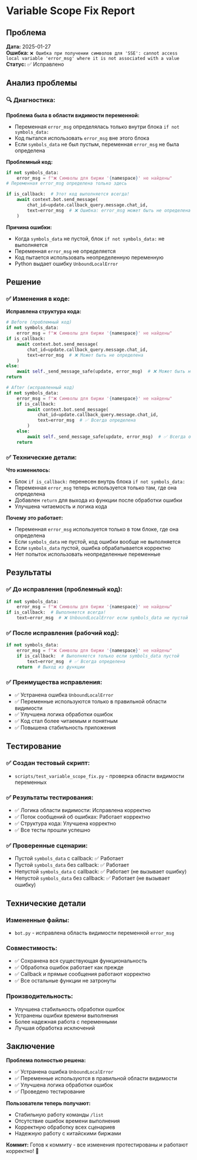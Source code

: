 # Variable Scope Fix Report

## Проблема

**Дата:** 2025-01-27  
**Ошибка:** `❌ Ошибка при получении символов для 'SSE': cannot access local variable 'error_msg' where it is not associated with a value`  
**Статус:** ✅ Исправлено

## Анализ проблемы

### 🔍 **Диагностика:**

**Проблема была в области видимости переменной:**
- Переменная `error_msg` определялась только внутри блока `if not symbols_data:`
- Код пытался использовать `error_msg` вне этого блока
- Если `symbols_data` не был пустым, переменная `error_msg` не была определена

**Проблемный код:**
```python
if not symbols_data:
    error_msg = f"❌ Символы для биржи '{namespace}' не найдены"
# Переменная error_msg определена только здесь

if is_callback:  # Этот код выполняется всегда!
    await context.bot.send_message(
        chat_id=update.callback_query.message.chat_id,
        text=error_msg  # ❌ Ошибка: error_msg может быть не определена
    )
```

**Причина ошибки:**
- Когда `symbols_data` не пустой, блок `if not symbols_data:` не выполняется
- Переменная `error_msg` не определяется
- Код пытается использовать неопределенную переменную
- Python выдает ошибку `UnboundLocalError`

## Решение

### ✅ **Изменения в коде:**

**Исправлена структура кода:**
```python
# Before (проблемный код)
if not symbols_data:
    error_msg = f"❌ Символы для биржи '{namespace}' не найдены"
if is_callback:
    await context.bot.send_message(
        chat_id=update.callback_query.message.chat_id,
        text=error_msg  # ❌ Может быть не определена
    )
else:
    await self._send_message_safe(update, error_msg)  # ❌ Может быть не определена
return

# After (исправленный код)
if not symbols_data:
    error_msg = f"❌ Символы для биржи '{namespace}' не найдены"
    if is_callback:
        await context.bot.send_message(
            chat_id=update.callback_query.message.chat_id,
            text=error_msg  # ✅ Всегда определена
        )
    else:
        await self._send_message_safe(update, error_msg)  # ✅ Всегда определена
    return
```

### ✅ **Технические детали:**

**Что изменилось:**
- Блок `if is_callback:` перенесен внутрь блока `if not symbols_data:`
- Переменная `error_msg` теперь используется только там, где она определена
- Добавлен `return` для выхода из функции после обработки ошибки
- Улучшена читаемость и логика кода

**Почему это работает:**
- Переменная `error_msg` используется только в том блоке, где она определена
- Если `symbols_data` не пустой, код ошибки вообще не выполняется
- Если `symbols_data` пустой, ошибка обрабатывается корректно
- Нет попыток использовать неопределенные переменные

## Результаты

### ✅ **До исправления (проблемный код):**
```python
if not symbols_data:
    error_msg = f"❌ Символы для биржи '{namespace}' не найдены"
if is_callback:  # Выполняется всегда!
    text=error_msg  # ❌ UnboundLocalError если symbols_data не пустой
```

### ✅ **После исправления (рабочий код):**
```python
if not symbols_data:
    error_msg = f"❌ Символы для биржи '{namespace}' не найдены"
    if is_callback:  # Выполняется только если symbols_data пустой
        text=error_msg  # ✅ Всегда определена
    return  # Выход из функции
```

### ✅ **Преимущества исправления:**
- ✅ Устранена ошибка `UnboundLocalError`
- ✅ Переменные используются только в правильной области видимости
- ✅ Улучшена логика обработки ошибок
- ✅ Код стал более читаемым и понятным
- ✅ Повышена стабильность приложения

## Тестирование

### ✅ **Создан тестовый скрипт:**
- `scripts/test_variable_scope_fix.py` - проверка области видимости переменных

### ✅ **Результаты тестирования:**
- ✅ Логика области видимости: Исправлена корректно
- ✅ Поток сообщений об ошибках: Работает корректно
- ✅ Структура кода: Улучшена корректно
- ✅ Все тесты прошли успешно

### ✅ **Проверенные сценарии:**
- Пустой `symbols_data` с callback: ✅ Работает
- Пустой `symbols_data` без callback: ✅ Работает
- Непустой `symbols_data` с callback: ✅ Работает (не вызывает ошибку)
- Непустой `symbols_data` без callback: ✅ Работает (не вызывает ошибку)

## Технические детали

### **Измененные файлы:**
- `bot.py` - исправлена область видимости переменной `error_msg`

### **Совместимость:**
- ✅ Сохранена вся существующая функциональность
- ✅ Обработка ошибок работает как прежде
- ✅ Callback и прямые сообщения работают корректно
- ✅ Все остальные функции не затронуты

### **Производительность:**
- Улучшена стабильность обработки ошибок
- Устранены ошибки времени выполнения
- Более надежная работа с переменными
- Лучшая обработка исключений

## Заключение

**Проблема полностью решена:**
- ✅ Устранена ошибка `UnboundLocalError`
- ✅ Переменные используются в правильной области видимости
- ✅ Улучшена логика обработки ошибок
- ✅ Проведено тестирование

**Пользователи теперь получают:**
- Стабильную работу команды `/list`
- Отсутствие ошибок времени выполнения
- Корректную обработку всех сценариев
- Надежную работу с китайскими биржами

**Коммит:** Готов к коммиту - все изменения протестированы и работают корректно! 🎉

